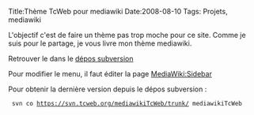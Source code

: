 Title:Thème TcWeb pour mediawiki
Date:2008-08-10
Tags: Projets,  mediawiki

L'objectif c'est de faire un thème pas trop moche pour ce site. Comme je
suis pour le partage, je vous livre mon thème mediawiki.

Retrouver le dans le [dépos
subversion](http://tcweb.org/websvn/listing.php?repname=mediawikiTcWeb&path=%2F&sc=0)

Pour modifier le menu, il faut éditer la page <MediaWiki:Sidebar>

Pour obtenir la dernière version depuis le dépos subversion :

` svn co `[`https://svn.tcweb.org/mediawikiTcWeb/trunk/`](https://svn.tcweb.org/mediawikiTcWeb/trunk/)` mediawikiTcWeb`

